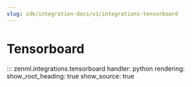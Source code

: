 ```yaml
---
slug: sdk/integration-docs/v1/integrations-tensorboard
---
```


# Tensorboard

::: zenml.integrations.tensorboard
    handler: python
    rendering:
      show_root_heading: true
      show_source: true
